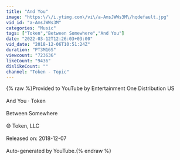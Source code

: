 ```yaml
---
title: "And You"
image: "https:\/\/i.ytimg.com\/vi\/a-AmsJWWs3M\/hqdefault.jpg"
vid_id: "a-AmsJWWs3M"
categories: "Music"
tags: ["Token","Between Somewhere","And You"]
date: "2022-03-12T12:26:03+03:00"
vid_date: "2018-12-06T10:51:24Z"
duration: "PT3M16S"
viewcount: "723636"
likeCount: "9436"
dislikeCount: ""
channel: "Token - Topic"
---
```

{% raw %}Provided to YouTube by Entertainment One Distribution US<br /><br />And You · Token<br /><br />Between Somewhere<br /><br />℗ Token, LLC<br /><br />Released on: 2018-12-07<br /><br />Auto-generated by YouTube.{% endraw %}
